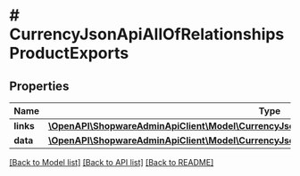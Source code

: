 # # CurrencyJsonApiAllOfRelationshipsProductExports

## Properties

Name | Type | Description | Notes
------------ | ------------- | ------------- | -------------
**links** | [**\OpenAPI\ShopwareAdminApiClient\Model\CurrencyJsonApiAllOfRelationshipsProductExportsLinks**](CurrencyJsonApiAllOfRelationshipsProductExportsLinks.md) |  | [optional]
**data** | [**\OpenAPI\ShopwareAdminApiClient\Model\CurrencyJsonApiAllOfRelationshipsProductExportsData[]**](CurrencyJsonApiAllOfRelationshipsProductExportsData.md) |  | [optional]

[[Back to Model list]](../../README.md#models) [[Back to API list]](../../README.md#endpoints) [[Back to README]](../../README.md)
